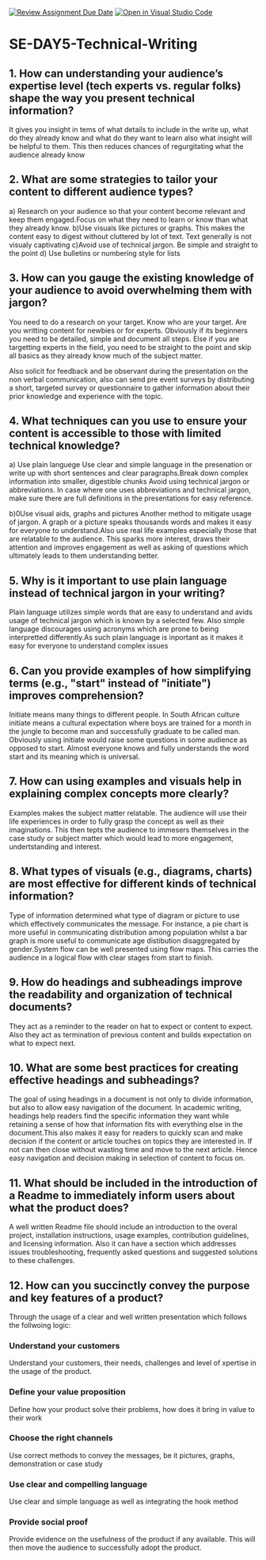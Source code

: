 [![Review Assignment Due Date](https://classroom.github.com/assets/deadline-readme-button-22041afd0340ce965d47ae6ef1cefeee28c7c493a6346c4f15d667ab976d596c.svg)](https://classroom.github.com/a/zsAR-pyY)
[![Open in Visual Studio Code](https://classroom.github.com/assets/open-in-vscode-2e0aaae1b6195c2367325f4f02e2d04e9abb55f0b24a779b69b11b9e10269abc.svg)](https://classroom.github.com/online_ide?assignment_repo_id=18801578&assignment_repo_type=AssignmentRepo)
# SE-DAY5-Technical-Writing
## 1. How can understanding your audience’s expertise level (tech experts vs. regular folks) shape the way you present technical information?
It gives you insight in tems of what details to include in the write up, what do they already know and what do they want to learn also what insight will be helpful to them. This then reduces chances of regurgitating what the audience already know

## 2. What are some strategies to tailor your content to different audience types?
  a) Research on your audience so that your content become relevant and keep them engaged.Focus on what they need to learn or know than what they already know.
  b)Use visuals like pictures or graphs. This makes the content easy to digest without cluttered by lot of text. Text generally is not visualy captivating
  c)Avoid use of technical jargon. Be simple and straight to the point
  d) Use bulletins or numbering style for lists 
  
## 3. How can you gauge the existing knowledge of your audience to avoid overwhelming them with jargon?
You need to do a research on your target. Know who are your target. Are you writting content for newbies or for experts. Obviously if its beginners you need to be detailed, simple and document all steps. Else if you are targetting experts in the field, you need to be straight to the point and skip all basics as they already know much of the subject matter.

Also solicit for feedback and be observant during the presentation on the non verbal communication, also can send pre event surveys by distributing a short, targeted survey or questionnaire to gather information about their prior knowledge and experience with the topic. 

## 4. What techniques can you use to ensure your content is accessible to those with limited technical knowledge?
  a) Use plain languege
  Use clear and simple language in the presenation or write up with short sentences and clear paragraphs.Break down complex information into smaller, digestible chunks Avoid using technical jargon or abbreviations. In case where one uses abbreviations and technical jargon, make sure there are full definitions in the presentations for easy reference.

  b)0Use visual aids, graphs and pictures
  Another method to mitigate usage of jargon. A graph or a picture speaks thousands words and makes it easy for everyone to understand.Also use real life examples especially those that are relatable to the audience. This sparks more interest, draws their attention and improves engagement as well as asking of questions which ultimately leads to them understanding better.

## 5. Why is it important to use plain language instead of technical jargon in your writing?
  Plain language utilizes simple words that are easy to understand and avids usage of technical jargon which is known by a selected few. Also simple language discourages using acronyms which are prone to being interpretted differently.As such plain language is inportant as it makes it easy for everyone to understand complex issues
  
## 6. Can you provide examples of how simplifying terms (e.g., "start" instead of "initiate") improves comprehension?
  Initiate means many things to different people. In South African culture initiate means a cultural expectation where boys are trained for a month in the jungle to become man and successfully graduate to be called man. Obviously using initiate would raise some questions in some audience as opposed to start. Almost everyone knows and fully understands the word start and its meaning which is universal.
  
## 7. How can using examples and visuals help in explaining complex concepts more clearly?
Examples makes the subject matter relatable. The audience will use their life experiences in order to fully grasp the concept as well as their imaginations. This then tepts the audience to immesers themselves in the case study or subject matter which would lead to more engagement, undertstanding and interest.

## 8. What types of visuals (e.g., diagrams, charts) are most effective for different kinds of technical information?
  Type of information determined what type of diagram or picture to use which effectively communicates the message.
  For instance, a pie chart is more useful in communicating distribution among population whilst a bar graph is more useful to communicate age distibution disaggregated by gender.System flow can be well presented using flow maps. This carries the audience in a logical flow with clear stages from start to finish.
  
## 9. How do headings and subheadings improve the readability and organization of technical documents?
They act as a reminder to the reader on hat to expect or content to expect. Also they act as termination of previous content and builds expectation on what to expect next.

## 10. What are some best practices for creating effective headings and subheadings?
The goal of using headings in a document is not only to divide information, but also to allow easy navigation of the document. In academic writing, headings help readers find the specific information they want while retaining a sense of how that information fits with everything else in the document.This also makes it easy for readers to quickly scan and make decision if the content or article touches on topics they are interested in. If not can then close without wasting time and move to the next article. Hence easy navigation and decision making in selection of content to focus on.


## 11. What should be included in the introduction of a Readme to immediately inform users about what the product does?
A well written Readme file should include an introduction to the overal project, installation instructions, usage examples, contribution guidelines, and licensing information. Also it can have a section which addresses issues troubleshooting, frequently asked questions and suggested solutions to these challenges.

## 12. How can you succinctly convey the purpose and key features of a product?
Through the usage of a clear and well written presentation which follows the follwoing logic:
### Understand your customers
Understand your customers, their needs, challenges and level of xpertise in the usage of the product.

### Define your value proposition
Define how your product solve their problems, how does it bring in value to their work

### Choose the right channels
Use correct methods to convey the messages, be it pictures, graphs, demonstration or case study

### Use clear and compelling language
Use clear and simple language as well as integrating the hook method
### Provide social proof
Provide evidence on the usefulness of the product if any available. This will then move the audience to successfully adopt the product.



